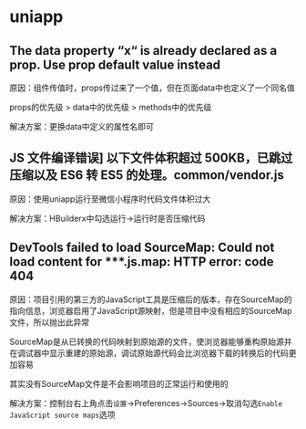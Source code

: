 # uniapp

##  The data property “x“ is already declared as a prop. Use prop default value instead

原因：组件传值时，props传过来了一个值，但在页面data中也定义了一个同名值

props的优先级 > data中的优先级 > methods中的优先级

解决方案：更换data中定义的属性名即可

## JS 文件编译错误] 以下文件体积超过 500KB，已跳过压缩以及 ES6 转 ES5 的处理。common/vendor.js

原因：使用uniapp运行至微信小程序时代码文件体积过大

解决方案：HBuilderx中勾选运行->运行时是否压缩代码

## DevTools failed to load SourceMap: Could not load content for ***.js.map: HTTP error: code 404 

原因：项目引用的第三方的JavaScript工具是压缩后的版本，存在SourceMap的指向信息，浏览器启用了JavaScript源映射，但是项目中没有相应的SourceMap文件，所以抛出此异常

SourceMap是从已转换的代码映射到原始源的文件，使浏览器能够重构原始源并在调试器中显示重建的原始源，调试原始源代码会比浏览器下载的转换后的代码更加容易

其实没有SourceMap文件是不会影响项目的正常运行和使用的

解决方案：控制台右上角点击`设置`->Preferences->Sources->取消勾选`Enable JavaScript source maps`选项

